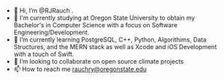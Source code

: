- 👋 Hi, I’m @RJRauch .
- 👀 I'm currently studying at Oregon State University to obtain my Bachelor's in Computer Science with a focus on Software Engineering/Development. 
- 🌱 I’m currently learning PostgreSQL, C++, Python, Algorithims, Data Structures, and the MERN stack as well as Xcode and iOS Development with a touch of Swift. 
- 💞️ I’m looking to collaborate on open source climate projects
- 📫 How to reach me rauchry@oregonstate.edu

<!---
RJRauch/RJRauch is a ✨ special ✨ repository because its `README.md` (this file) appears on your GitHub profile.
You can click the Preview link to take a look at your changes.
--->
